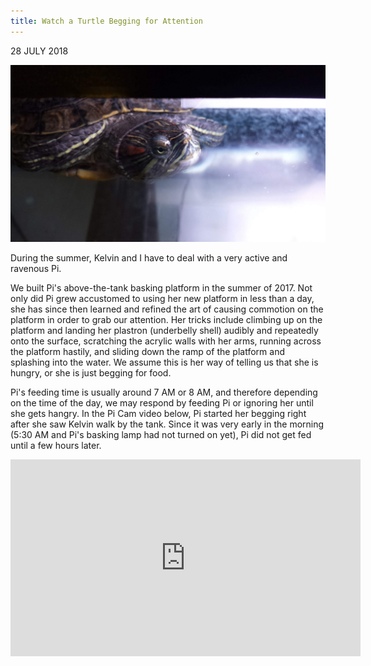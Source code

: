 ```yaml
---
title: Watch a Turtle Begging for Attention
---
```


28 JULY 2018

![Pi Face Over Water](/assets/imgs/20180705_223424-compressed.jpg)

During the summer, Kelvin and I have to deal with a very active and ravenous Pi.

We built Pi's above-the-tank basking platform in the summer of 2017. Not only did Pi grew accustomed to using her new platform in less than a day, she has since then learned and refined the art of causing commotion on the platform in order to grab our attention. Her tricks include climbing up on the platform and landing her plastron (underbelly shell) audibly and repeatedly onto the surface, scratching the acrylic walls with her arms, running across the platform hastily, and sliding down the ramp of the platform and splashing into the water. We assume this is her way of telling us that she is hungry, or she is just begging for food.

Pi's feeding time is usually around 7 AM or 8 AM, and therefore depending on the time of the day, we may respond by feeding Pi or ignoring her until she gets hangry. In the Pi Cam video below, Pi started her begging right after she saw Kelvin walk by the tank. Since it was very early in the morning (5:30 AM and Pi's basking lamp had not turned on yet), Pi did not get fed until a few hours later.

<iframe width="560" height="315" src="https://www.youtube.com/embed/QQvqpVSvpIU" title="YouTube video player" frameborder="0" allow="accelerometer; autoplay; clipboard-write; encrypted-media; gyroscope; picture-in-picture" allowfullscreen></iframe>
